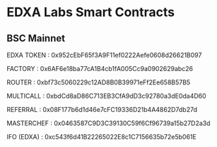
# EDXA Labs Smart Contracts

## BSC Mainnet
EDXA TOKEN : 0x952cEbF65f3A9F11ef0222Aefe0608d26621B097

FACTORY : 0x6AF6e18ba77cA1B4cb1fA005Cc9a0902629abc26

ROUTER : 0xbf73c5060229c12AD8B0B39971eFf2Ee658B57B5

MULTICALL : 0xbdCd8aD86C713EB3CfA9dD3c92780a3dE0da4D60

REFERRAL : 0x08F177b6d1d46e7cFC19336D21b4A4862D7db27d

MASTERCHEF : 0x0463587C9D3C39130C59f6Cf96739a15b27D2a3d

IFO (EDXA) : 0xc543f6d41B22265022E8c1C7156635b72e5b061E

